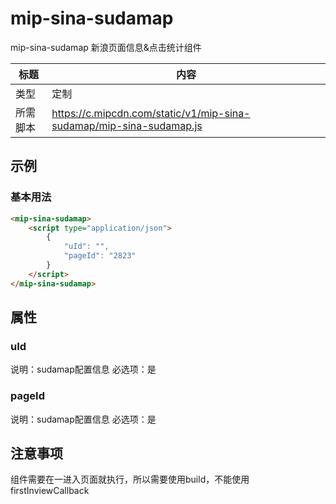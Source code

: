 # mip-sina-sudamap

mip-sina-sudamap 新浪页面信息&点击统计组件

标题|内容
----|----
类型|定制
所需脚本|https://c.mipcdn.com/static/v1/mip-sina-sudamap/mip-sina-sudamap.js

## 示例

### 基本用法
```html
<mip-sina-sudamap>
    <script type="application/json">
        {
            "uId": "",
            "pageId": "2823"
        }
    </script>
</mip-sina-sudamap>
```

## 属性

### uId

说明：sudamap配置信息
必选项：是

### pageId

说明：sudamap配置信息
必选项：是

## 注意事项
组件需要在一进入页面就执行，所以需要使用build，不能使用firstInviewCallback